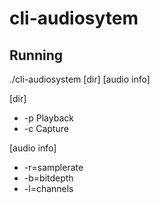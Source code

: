 # cli-audiosytem
## Running
./cli-audiosystem [dir] [audio info]

[dir]
- -p Playback
- -c Capture

[audio info]
- -r=samplerate
- -b=bitdepth
- -l=channels
